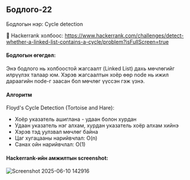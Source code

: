 ## Бодлого-22
Бодлогын нэр: Cycle detection

🔗 Hackerrank холбоос: https://www.hackerrank.com/challenges/detect-whether-a-linked-list-contains-a-cycle/problem?isFullScreen=true

#### Бодлогын өгөгдөл:
Энэ бодлого нь холбоостой жагсаалт (Linked List) дахь мөчлөгийг илрүүлэх талаар юм. Хэрэв жагсаалтын хоёр өөр node нь ижил дараагийн node-г заасан бол мөчлөг үүссэн гэж үзнэ.

#### Алгоритм
Floyd's Cycle Detection (Tortoise and Hare):
- Хоёр указатель ашиглана - удаан болон хурдан
- Удаан указатель нэг алхам, хурдан указатель хоёр алхам хийнэ
- Хэрэв тэд уулзвал мөчлөг байна
- Цаг хугацааны нарийвчлал: O(n)
- Санах ойн нарийвчлал: O(1)

#### Hackerrank-ийн амжилтын screenshot:
![Screenshot 2025-06-10 142916](https://github.com/user-attachments/assets/0fefbc9f-32bb-4bb6-8f6f-58d6adfae93f)
